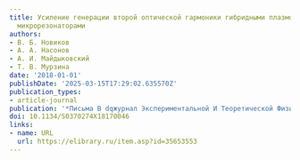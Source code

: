 ```yaml
---
title: Усиление генерации второй оптической гармоники гибридными плазмон-фотонными
  микрорезонаторами
authors:
- В. Б. Новиков
- А. А. Насонов
- А. И. Майдыковский
- Т. В. Мурзина
date: '2018-01-01'
publishDate: '2025-03-15T17:29:02.635570Z'
publication_types:
- article-journal
publication: '*Письма В dqжурнал Экспериментальной И Теоретической Физикиdq*'
doi: 10.1134/S0370274X18170046
links:
- name: URL
  url: https://elibrary.ru/item.asp?id=35653553
---
```

